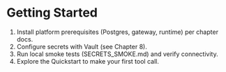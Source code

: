# Getting Started

1. Install platform prerequisites (Postgres, gateway, runtime) per chapter docs.
2. Configure secrets with Vault (see Chapter 8).
3. Run local smoke tests (SECRETS_SMOKE.md) and verify connectivity.
4. Explore the Quickstart to make your first tool call.
